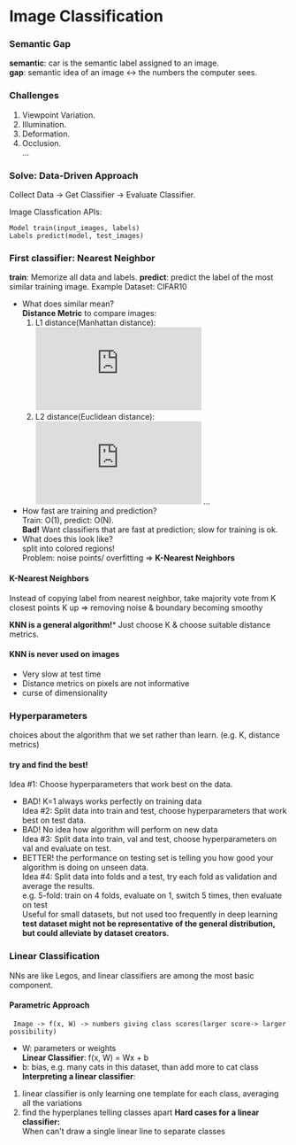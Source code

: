 
# Image Classification

### Semantic Gap
**semantic**: car is the semantic label assigned to an image.  
**gap**: semantic idea of an image <-> the numbers the computer sees.  

### Challenges
  1. Viewpoint Variation.  
  2. Illumination.  
  3. Deformation.  
  4. Occlusion.  
  ...  

### Solve: Data-Driven Approach

Collect Data -> Get Classifier -> Evaluate Classifier.  

Image Classfication APIs:
```
Model train(input_images, labels)
Labels predict(model, test_images)
```

### First classifier: Nearest Neighbor
**train**: Memorize all data and labels.
**predict**: predict the label of the most similar training image. 
Example Dataset: CIFAR10  
* What does similar mean?  
   **Distance Metric** to compare images:  
   1. L1 distance(Manhattan distance):  
   ![](https://latex.codecogs.com/gif.latex?d_1%28I_1%2C%20I_2%29%20%3D%20%5Csum_p%20%7C%7BI_1%5Ep-I_2%5Ep%7D%7C)  
   2. L2 distance(Euclidean distance):  
   ![](https://latex.codecogs.com/gif.latex?d_2%28I_1%2C%20I_2%29%20%3D%20%5Csqrt%7B%5Csum_p%20%28%7BI_1%5Ep-I_2%5Ep%7D%29%5E2%7D)
   ...  
* How fast are training and prediction?  
  Train: O(1), predict: O(N).  
  **Bad!** Want classifiers that are fast at prediction; slow for training is ok.  
* What does this look like?  
  split into colored regions!  
  Problem: noise points/ overfitting => **K-Nearest Neighbors**  

#### K-Nearest Neighbors
Instead of copying label from nearest neighbor, take majority vote from K closest points
K up => removing noise & boundary becoming smoothy

**KNN is a general algorithm!*** Just choose K & choose suitable distance metrics.   

#### KNN is never used on images
* Very slow at test time  
* Distance metrics on pixels are not informative  
* curse of dimensionality  

### Hyperparameters
choices about the algorithm that we set rather than learn. (e.g. K, distance metrics)    
#### try and find the best!  
Idea #1: Choose hyperparameters that work best on the data.  
  * BAD! K=1 always works perfectly on training data  
Idea #2: Split data into train and test, choose hyperparameters that work best on test data.  
  * BAD! No idea how algorithm will perform on new data  
Idea #3: Split data into train, val and test, choose hyperparameters on val and evaluate on test.   
  * BETTER! the performance on testing set is telling you how good your algorithm is doing on unseen data.  
Idea #4: Split data into folds and a test, try each fold as validation and average the results.      
   e.g. 5-fold: train on 4 folds, evaluate on 1, switch 5 times, then evaluate on test  
   Useful for small datasets, but not used too frequently in deep learning  
**test dataset might not be representative of the general distribution, but could alleviate by dataset creators.**   

### Linear Classification
NNs are like Legos, and linear classifiers are among the most basic component.  

#### Parametric Approach
```
 Image -> f(x, W) -> numbers giving class scores(larger score-> larger possibility)
```
* W: parameters or weights  
**Linear Classifier**: f(x, W) = Wx + b  
* b: bias, e.g. many cats in this dataset, than add more to cat class  
**Interpreting a linear classifier**:  
1. linear classifier is only learning one template for each class, averaging all the variations  
2. find the hyperplanes telling classes apart
**Hard cases for a linear classifier:**  
When can't draw a single linear line to separate classes
